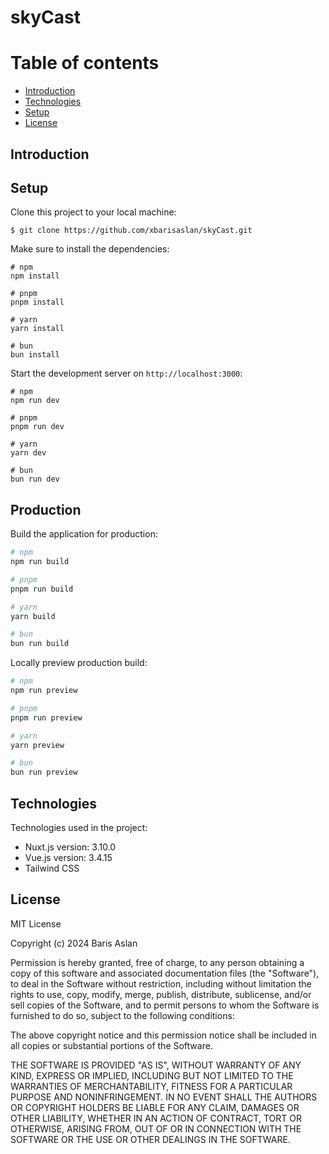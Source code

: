 # skyCast

# Table of contents

- [Introduction](#introduction)
- [Technologies](#technologies)
- [Setup](#setup)
- [License](#license)

## Introduction

<!-- This is a graduation project made for Coyotiv School of Software Engineering. -->

## Setup

Clone this project to your local machine:

```
$ git clone https://github.com/xbarisaslan/skyCast.git
```

Make sure to install the dependencies:

```
# npm
npm install

# pnpm
pnpm install

# yarn
yarn install

# bun
bun install
```

Start the development server on `http://localhost:3000`:

```
# npm
npm run dev

# pnpm
pnpm run dev

# yarn
yarn dev

# bun
bun run dev
```

## Production

Build the application for production:

```bash
# npm
npm run build

# pnpm
pnpm run build

# yarn
yarn build

# bun
bun run build
```

Locally preview production build:

```bash
# npm
npm run preview

# pnpm
pnpm run preview

# yarn
yarn preview

# bun
bun run preview
```

## Technologies

Technologies used in the project:

- Nuxt.js version: 3.10.0
- Vue.js version: 3.4.15
- Tailwind CSS

## License

MIT License

Copyright (c) 2024 Baris Aslan

Permission is hereby granted, free of charge, to any person obtaining a copy
of this software and associated documentation files (the "Software"), to deal
in the Software without restriction, including without limitation the rights
to use, copy, modify, merge, publish, distribute, sublicense, and/or sell
copies of the Software, and to permit persons to whom the Software is
furnished to do so, subject to the following conditions:

The above copyright notice and this permission notice shall be included in all
copies or substantial portions of the Software.

THE SOFTWARE IS PROVIDED "AS IS", WITHOUT WARRANTY OF ANY KIND, EXPRESS OR
IMPLIED, INCLUDING BUT NOT LIMITED TO THE WARRANTIES OF MERCHANTABILITY,
FITNESS FOR A PARTICULAR PURPOSE AND NONINFRINGEMENT. IN NO EVENT SHALL THE
AUTHORS OR COPYRIGHT HOLDERS BE LIABLE FOR ANY CLAIM, DAMAGES OR OTHER
LIABILITY, WHETHER IN AN ACTION OF CONTRACT, TORT OR OTHERWISE, ARISING FROM,
OUT OF OR IN CONNECTION WITH THE SOFTWARE OR THE USE OR OTHER DEALINGS IN THE
SOFTWARE.
